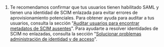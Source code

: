 1. Te recomendamos confirmar que tus usuarios tienen habilitado SAML y tienen una identidad de SCIM enlazada para evitar errores de aprovisionamiento potenciales. Para obtener ayuda para auditar a tus usuarios, consulta la sección "[Auditar usuarios para encontrar metadatos de SCIM ausentes](/organizations/managing-saml-single-sign-on-for-your-organization/troubleshooting-identity-and-access-management#auditing-users-for-missing-scim-metadata)". Para ayudarte a resolver identidades de SCIM no enlazadas, consulta la sección "[Solucionar problemas administración de identidad y de acceso](/organizations/managing-saml-single-sign-on-for-your-organization/troubleshooting-identity-and-access-management)".
